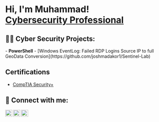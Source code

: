 <h1>Hi, I'm Muhammad! <br/><a href="https://www.linkedin.com/in/muhammad-abdulfatah-271355bb/">Cybersecurity Professional</a>

<h2>👨‍💻 Cyber Security Projects:</h2>
- <b>PowerShell</b>
  - [Windows EventLog: Failed RDP Logins Source IP to full GeoData Conversion](https://github.com/joshmadakor1/Sentinel-Lab)
  <h2>Certifications</h2>

- [CompTIA Security+](https://t.co/5KBxLmSNSK)

 

<h2> 🤳 Connect with me:</h2>

[<img align="left" alt="SalbamTech  | Twitter" width="22px" src="https://cdn.jsdelivr.net/npm/simple-icons@v3/icons/twitter.svg" />][twitter]
[<img align="left" alt="SalbamTech  | LinkedIn" width="22px" src="https://cdn.jsdelivr.net/npm/simple-icons@v3/icons/linkedin.svg" />][linkedin]
[<img align="left" alt="SalbamTech  | Instagram" width="22px" src="https://cdn.jsdelivr.net/npm/simple-icons@v3/icons/instagram.svg" />][instagram]

[twitter]: https://twitter.com/itz_cbam
[instagram]: https://www.instagram.com/itz_cbam
[linkedin]: https://www.linkedin.com/in/muhammad-abdulfatah-271355bb/

<!--
**SalbamTech/SalbamTech** is a ✨ _special_ ✨ repository because its `README.md` (this file) appears on your GitHub profile.

Here are some ideas to get you started:

- 🔭 I’m currently working on ...
- 🌱 I’m currently learning ...
- 👯 I’m looking to collaborate on ...
- 🤔 I’m looking for help with ...
- 💬 Ask me about ...
- 📫 How to reach me: ...
- 😄 Pronouns: ...
- ⚡ Fun fact: ...
-->
